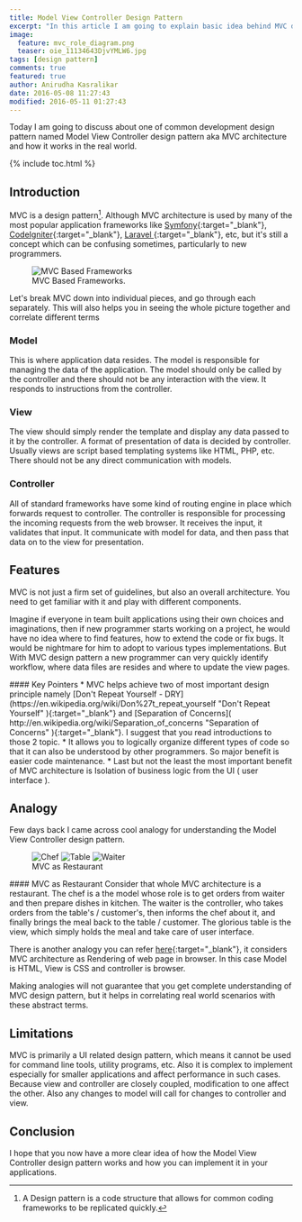 ```yaml
---
title: Model View Controller Design Pattern
excerpt: "In this article I am going to explain basic idea behind MVC design pattern. My attempt to explain Model View Controller Design Pattern."
image: 
  feature: mvc_role_diagram.png
  teaser: oie_11134643DjvYMLW6.jpg
tags: [design pattern]
comments: true
featured: true
author: Anirudha Kasralikar
date: 2016-05-08 11:27:43
modified: 2016-05-11 01:27:43
---
```


Today I am going to discuss about one of common development design pattern named Model View Controller design pattern aka MVC architecture and how it works in the real world. 

{% include toc.html %}

## Introduction
MVC is a design pattern[^design_pattern]. Although MVC architecture is used by many of the most popular application frameworks like [Symfony](http://symfony.com/ "Symfony"){:target="_blank"}, [CodeIgniter](https://www.codeigniter.com/ "CodeIgniter"){:target="_blank"}, [Laravel ]( https://laravel.com/ "Laravel" ){:target="_blank"}, etc, but it's still a concept which can be confusing sometimes, particularly to new programmers. 

[^design_pattern]: A Design pattern is a code structure that allows for common coding frameworks to be replicated quickly.

<figure>
	<img src="{{ site.url }}/images/frameworks.jpg" alt="MVC Based Frameworks" />
	<figcaption>MVC Based Frameworks.</figcaption>
</figure> 
 
Let's break MVC down into individual pieces, and go through each separately. This will also helps you in seeing the whole picture together and correlate different terms 
 
### Model 
 
This is where application data resides. The model is responsible for managing the data of the application. The model should only be called by the controller and there should not be any interaction with the view. It responds to instructions from the controller. 
 
### View 
 
The view should simply render the template and display any data passed to it by the controller.  A format of presentation of data is decided by controller. Usually views are script based templating systems like HTML, PHP, etc. There should not be any direct communication with models. 
 
### Controller 
 
All of standard frameworks have some kind of routing engine in place which forwards request to controller.   The controller is responsible for processing the incoming requests from the web browser. It receives the input, it validates that input. It communicate with model for data, and then pass that data on to the view for presentation. 

## Features
MVC is not just a firm set of guidelines, but also an overall architecture. You need to get familiar with it and play with different components.

Imagine if everyone in team built applications using their own choices and imaginations, then if new programmer starts working on a project, he would have no idea where to find features, how to extend the code or fix bugs. It would be nightmare for him to adopt to various types implementations. But With MVC design pattern a new programmer can very quickly identify workflow, where data files are resides and where to update the view pages.  

<div class="notice--success" markdown="1">
#### Key Pointers
* MVC helps achieve two of most important design principle namely [Don't Repeat Yourself - DRY](https://en.wikipedia.org/wiki/Don%27t_repeat_yourself "Don't Repeat Yourself" ){:target="_blank"}  and [Separation of Concerns]( http://en.wikipedia.org/wiki/Separation_of_concerns "Separation of Concerns" ){:target="_blank"}. I suggest that you read introductions to those 2 topic.
* It allows you to logically organize different types of code so that it can also be understood by other programmers. So major benefit is easier code maintenance.  
* Last but not the least the most important benefit of MVC architecture is Isolation of business logic from the UI ( user interface ).  
</div>

## Analogy
Few days back I came across cool analogy for understanding the Model View Controller design pattern.  

<figure class="third">
  <img src="{{ site.url }}/images/th.jpg" alt="Chef">
  <img src="{{ site.url }}/images/Tisch-lineart.png" alt="Table">
  <img src="{{ site.url }}/images/waiter.gif" alt="Waiter">
  <figcaption>MVC as Restaurant</figcaption>
</figure>

<div class="notice" markdown="1">
#### MVC as Restaurant
Consider that whole MVC architecture is a restaurant. The chef is a the model whose role is to get orders from waiter and then prepare dishes in kitchen.  The waiter is the controller, who takes orders from the table's / customer's, then informs the chef about it, and finally brings the meal back to the table / customer.  The glorious table is the view, which simply holds the meal and take care of user interface. 
</div>

There is another analogy you can refer [here](http://blog.codinghorror.com/understanding-model-view-controller/ "understanding-model-view-controller"){:target="_blank"}, it considers MVC architecture  as Rendering of web page in browser. In this case Model is HTML, View is CSS and controller is browser.  

Making analogies will not guarantee that you get complete understanding of MVC  design pattern, but it helps in correlating real world scenarios with these abstract terms.

## Limitations
MVC is primarily a UI related design pattern, which means it cannot be used for command line tools, utility programs, etc. Also it is complex to implement especially for smaller applications and affect performance in such cases. 
Because view and controller are closely coupled, modification to one affect the other. Also any changes to model will call for changes to controller and view. 

<!---
## Example
I presume you have hands on experience with [PHP]( http://php.net/ "PHP" ){:target="_blank"} programming language and its echo system to understand examples given below.  
-->

## Conclusion
I hope that you now have a more clear idea of how the Model View Controller design pattern works and how you can implement it in your applications. 
 
